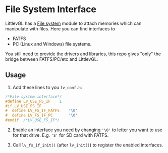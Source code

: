 # File System Interface

LittlevGL has a [File system](https://docs.lvgl.io/latest/en/html/overview/file-system.html) module to attach memories which can manipulate with files. Here you can find interfaces to
- FATFS
- PC (Linux and Windows)
file systems.

You still need to provide the drivers and libraries, this repo gives "only" the bridge between FATFS/PC/etc and LittlevGL.

## Usage
1. Add these lines to you `lv_conf.h`:
```c
/*File system interface*/
#define LV_USE_FS_IF	1
#if LV_USE_FS_IF
#  define LV_FS_IF_FATFS    '\0'
#  define LV_FS_IF_PC       '\0'
#endif  /*LV_USE_FS_IF*/
```

2. Enable an interface you need by changing `'\0'` to letter you want to use for that drive. E.g. `'S'` for SD card with FATFS.

3. Call `lv_fs_if_init()` (after `lv_init()`) to register the enabled interfaces.
